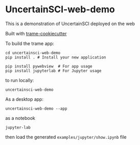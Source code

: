 # UncertainSCI-web-demo
This is a demonstration of UncertainSCI deployed on the web


Built with [trame-cookiecutter](https://github.com/Kitware/trame-cookiecutter)

To build the trame app:
```
cd uncertainsci-web-demo
pip install . # Install your new application

pip install pywebview  # For app usage
pip install jupyterlab # For Jupyter usage
```

to run locally:
```
uncertainsci-web-demo
```
As a desktop app:
```
uncertainsci-web-demo --app
```
as a notebook
```
jupyter-lab
```
then load the generated `examples/jupyter/show.ipynb` file


